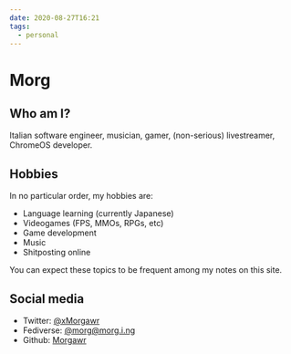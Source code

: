 ```yaml
---
date: 2020-08-27T16:21
tags:
  - personal
---
```


# Morg

## Who am I?

Italian software engineer, musician, gamer, (non-serious) livestreamer, ChromeOS
developer.

## Hobbies

In no particular order, my hobbies are:

 * Language learning (currently Japanese)
 * Videogames (FPS, MMOs, RPGs, etc)
 * Game development
 * Music
 * Shitposting online

You can expect these topics to be frequent among my notes on this site.

## Social media

 * Twitter: [@xMorgawr](https://twitter.com/xMorgawr)
 * Fediverse: [@morg@morg.i.ng](https://morg.i.ng/morg)
 * Github: [Morgawr](https://github.com/Morgawr)
